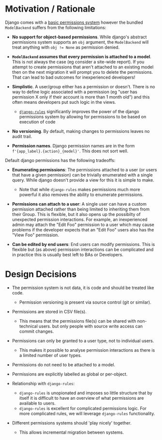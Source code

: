 # Motivation / Rationale

Django comes with a [basic permissions system](https://docs.djangoproject.com/en/dev/topics/auth/default/#permissions-and-authorization)
  however the bundled `ModelBackend` suffers from the following limitations:

* **No support for object-based permissions**. While django's abstract permissions system supports an
    `obj` argument, the `ModelBackend` will treat anything with `obj != None` as permission denied.

* **`ModelBackend` assumes that every permission is attached to a model**. This is not always the case
    (eg consider a site-wide report).
    If you attempt to create permissions that aren't attached to an existing model then on the next migration it will
    prompt you to delete the permissions. That can lead to bad outcomes for inexperienced developers!
  
* **Simplistic**. A user/group either has a permission or doesn't.
    There is no way to define logic associated with a permission
    (eg "user has permission X only if their account is more than 1 month old")
    and this often means developers put such logic in the views. 
    * [`django-rules`](https://github.com/dfunckt/django-rules) significantly improves the power of the django
      permissions system by allowing for permissions to be based on execution of code
      
* **No versioning**. By default, making changes to permissions leaves no audit trail.

* **Permission names**. Django permission names are in the form `f'{app_label}.{action}_{model}'`.
    This does not sort well.

Default django permissions has the following tradeoffs: 

* **Enumerating permissions**:
    The permissions attached to a user (or users that have a given permission) can be trivially enumerated with
    a single query. While django doesn't provide a view for this it is simple to make.
  
    * Note that while `django-rules` makes permissions much more powerful it also removes the ability to enumerate
        permissions. 

* **Permissions can attach to a user**:
    A single user can have a custom permission attached rather than being limited to inheriting them from their Group.
    This is flexible, but it also opens up the possibilty of unexpected permission interactions.
    For example, an inexperienced admin may attach the "Edit Foo" permission to a user which may cause problems if
    the developer expects that an "Edit Foo" users also has the "View Foo" permission.  
  
* **Can be edited by end users**: End users can modify permissions. This is flexible but (as above) permission
    interactions can be complicated and in practice this is usually best left to BAs or Developers.
  
# Design Decisions

* The permission system is not data, it is code and should be treated like code.
    * Permission versioning is present via source control (git or similar).
    
* Permissions are stored in CSV file(s).
    * This means that the permissions file(s) can be shared with non-technical users.
      but only people with source write access can commit changes.

* Permissions can only be granted to a user type, not to individual users.
    * This makes it possible to analyse permission interactions as there is a limited number of user types. 
   
* Permissions do not need to be attached to a model.
  
* Permissions are explicitly labelled as global or per-object.

* Relationship with `django-rules`:
    * `django-rules` is unopionated and imposes so little structure that by itself it is difficult to have an
        overview of what permissions are available to users.
    * `django-rules` is excellent for complicated permissions logic.
        For more complicated rules, we will leverage `django-rules` functionality.

* Different permissions systems should 'play nicely' together.
    * This allows incremental migration between systems. 